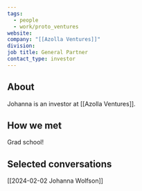 ```yaml
---
tags:
  - people
  - work/proto_ventures
website: 
company: "[[Azolla Ventures]]"
division: 
job title: General Partner
contact_type: investor
---
```

## About
Johanna is an investor at [[Azolla Ventures]].

## How we met
Grad school!

## Selected conversations
[[2024-02-02 Johanna Wolfson]]